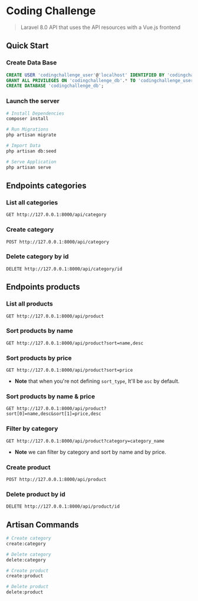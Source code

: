 # Coding Challenge

> Laravel 8.0 API that uses the API resources with a Vue.js frontend

## Quick Start

### Create Data Base

```SQL
CREATE USER 'codingchallenge_user'@'localhost' IDENTIFIED BY 'codingchallenge';
GRANT ALL PRIVILEGES ON 'codingchallenge_db'.* TO 'codingchallenge_user'@'localhost';
CREATE DATABASE 'codingchallenge_db';
```

### Launch the server

```BASH
# Install Dependencies
composer install

# Run Migrations
php artisan migrate

# Import Data
php artisan db:seed

# Serve Application
php artisan serve
```

## Endpoints categories

### List all categories

```HTTP
GET http://127.0.0.1:8000/api/category
```

### Create category

```HTTP
POST http://127.0.0.1:8000/api/category
```

### Delete category by id

```HTTP
DELETE http://127.0.0.1:8000/api/category/id
```

## Endpoints products

### List all products

```HTTP
GET http://127.0.0.1:8000/api/product
```

### Sort products by name

```HTTP
GET http://127.0.0.1:8000/api/product?sort=name,desc
```

### Sort products by price

```HTTP
GET http://127.0.0.1:8000/api/product?sort=price
```

-   **Note** that when you're not defining `sort_type`, It'll be `asc` by default.

### Sort products by name & price

```HTTP
GET http://127.0.0.1:8000/api/product?sort[0]=name,desc&sort[1]=price,desc
```

### Filter by category

```HTTP
GET http://127.0.0.1:8000/api/product?category=category_name
```

-   **Note** we can filter by category and sort by name and by price.

### Create product

```HTTP
POST http://127.0.0.1:8000/api/product
```

### Delete product by id

```HTTP
DELETE http://127.0.0.1:8000/api/product/id
```

## Artisan Commands

```BASH
# Create category
create:category

# Delete category
delete:category

# Create product
create:product

# Delete product
delete:product
```
